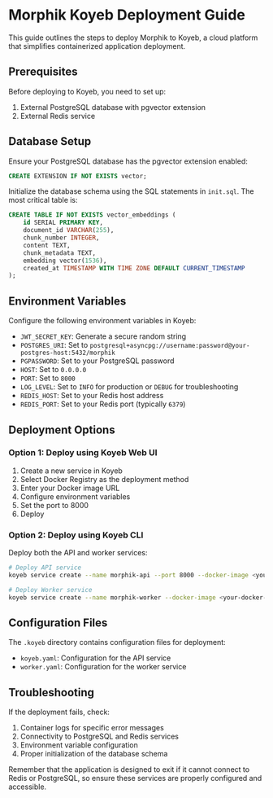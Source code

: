 # Morphik Koyeb Deployment Guide

This guide outlines the steps to deploy Morphik to Koyeb, a cloud platform that simplifies containerized application deployment.

## Prerequisites

Before deploying to Koyeb, you need to set up:

1. External PostgreSQL database with pgvector extension
2. External Redis service

## Database Setup

Ensure your PostgreSQL database has the pgvector extension enabled:

```sql
CREATE EXTENSION IF NOT EXISTS vector;
```

Initialize the database schema using the SQL statements in `init.sql`. The most critical table is:

```sql
CREATE TABLE IF NOT EXISTS vector_embeddings (
    id SERIAL PRIMARY KEY,
    document_id VARCHAR(255),
    chunk_number INTEGER,
    content TEXT,
    chunk_metadata TEXT,
    embedding vector(1536),
    created_at TIMESTAMP WITH TIME ZONE DEFAULT CURRENT_TIMESTAMP
);
```

## Environment Variables

Configure the following environment variables in Koyeb:

- `JWT_SECRET_KEY`: Generate a secure random string
- `POSTGRES_URI`: Set to `postgresql+asyncpg://username:password@your-postgres-host:5432/morphik`
- `PGPASSWORD`: Set to your PostgreSQL password
- `HOST`: Set to `0.0.0.0`
- `PORT`: Set to `8000`
- `LOG_LEVEL`: Set to `INFO` for production or `DEBUG` for troubleshooting
- `REDIS_HOST`: Set to your Redis host address
- `REDIS_PORT`: Set to your Redis port (typically `6379`)

## Deployment Options

### Option 1: Deploy using Koyeb Web UI

1. Create a new service in Koyeb
2. Select Docker Registry as the deployment method
3. Enter your Docker image URL
4. Configure environment variables
5. Set the port to 8000
6. Deploy

### Option 2: Deploy using Koyeb CLI

Deploy both the API and worker services:

```bash
# Deploy API service
koyeb service create --name morphik-api --port 8000 --docker-image <your-docker-image> --env-file .env

# Deploy Worker service
koyeb service create --name morphik-worker --docker-image <your-docker-image> --command "arq core.workers.ingestion_worker.WorkerSettings" --env-file .env
```

## Configuration Files

The `.koyeb` directory contains configuration files for deployment:

- `koyeb.yaml`: Configuration for the API service
- `worker.yaml`: Configuration for the worker service

## Troubleshooting

If the deployment fails, check:

1. Container logs for specific error messages
2. Connectivity to PostgreSQL and Redis services
3. Environment variable configuration
4. Proper initialization of the database schema

Remember that the application is designed to exit if it cannot connect to Redis or PostgreSQL, so ensure these services are properly configured and accessible.

